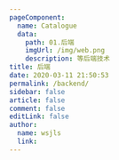 ```yaml
---
pageComponent:
  name: Catalogue
  data:
    path: 01.后端
    imgUrl: /img/web.png
    description: 等后端技术
title: 后端
date: 2020-03-11 21:50:53
permalink: /backend/
sidebar: false
article: false
comment: false
editLink: false
author:
  name: wsjls
  link: 
---
```

